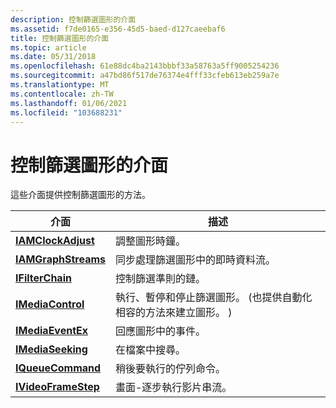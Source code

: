 ```yaml
---
description: 控制篩選圖形的介面
ms.assetid: f7de0165-e356-45d5-baed-d127caeebaf6
title: 控制篩選圖形的介面
ms.topic: article
ms.date: 05/31/2018
ms.openlocfilehash: 61e88dc4ba2143bbbf33a58763a5ff9005254236
ms.sourcegitcommit: a47bd86f517de76374e4fff33cfeb613eb259a7e
ms.translationtype: MT
ms.contentlocale: zh-TW
ms.lasthandoff: 01/06/2021
ms.locfileid: "103688231"
---
```

# <a name="interfaces-for-controlling-a-filter-graph"></a>控制篩選圖形的介面

這些介面提供控制篩選圖形的方法。



| 介面                                  | 描述                                                                                               |
|--------------------------------------------|-----------------------------------------------------------------------------------------------------------|
| [**IAMClockAdjust**](/windows/desktop/api/Strmif/nn-strmif-iamclockadjust)   | 調整圖形時鐘。                                                                                   |
| [**IAMGraphStreams**](/windows/desktop/api/Strmif/nn-strmif-iamgraphstreams) | 同步處理篩選圖形中的即時資料流。                                                               |
| [**IFilterChain**](/windows/desktop/api/Strmif/nn-strmif-ifilterchain)       | 控制篩選準則的鏈。                                                                                |
| [**IMediaControl**](/windows/desktop/api/Control/nn-control-imediacontrol)     | 執行、暫停和停止篩選圖形。  (也提供自動化相容的方法來建立圖形。 )  |
| [**IMediaEventEx**](/windows/desktop/api/Control/nn-control-imediaeventex)     | 回應圖形中的事件。                                                                           |
| [**IMediaSeeking**](/windows/desktop/api/Strmif/nn-strmif-imediaseeking)     | 在檔案中搜尋。                                                                                       |
| [**IQueueCommand**](/windows/desktop/api/Control/nn-control-iqueuecommand)     | 稍後要執行的佇列命令。                                                                    |
| [**IVideoFrameStep**](/windows/desktop/api/Strmif/nn-strmif-ivideoframestep) | 畫面-逐步執行影片串流。                                                                        |



 

 

 



